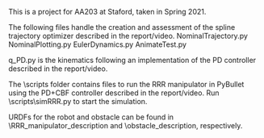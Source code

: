 This is a project for AA203 at Staford, taken in Spring 2021. 

The following files handle the creation and assessment of the spline trajectory optimizer described in the report/video.
	NominalTrajectory.py
	NominalPlotting.py
	EulerDynamics.py
	AnimateTest.py

q_PD.py is the kinematics following an implementation of the PD controller described in the report/video.

The \scripts folder contains files to run the RRR manipulator in PyBullet using the PD+CBF controller described in the report/video. Run \scripts\simRRR.py to start the simulation. 

URDFs for the robot and obstacle can be found in \RRR_manipulator_description and \obstacle_description, respectively. 
